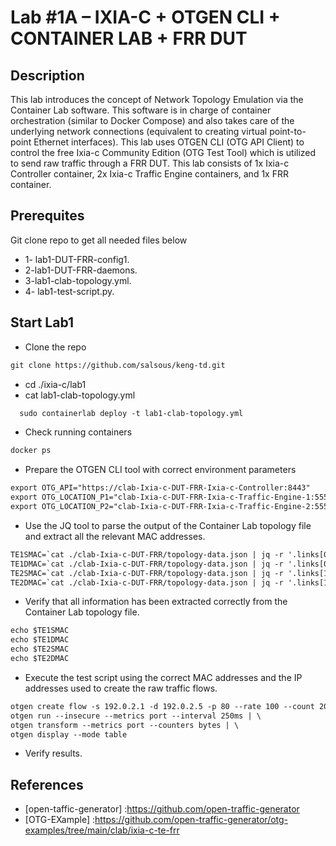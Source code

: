 
# Lab #1A – IXIA-C + OTGEN CLI + CONTAINER LAB + FRR DUT

## Description
This lab introduces the concept of Network Topology Emulation via the Container Lab software. This software is in charge of container orchestration (similar to Docker Compose) and also takes care of the underlying network connections (equivalent to creating virtual point-to-point Ethernet interfaces).
This lab uses OTGEN CLI (OTG API Client) to control the free Ixia-c Community Edition (OTG Test Tool) which is utilized to send raw traffic through a FRR DUT. This lab consists of 1x Ixia-c Controller container, 2x Ixia-c Traffic Engine containers, and 1x FRR container.


## Prerequites 
Git clone repo to get all needed files below
- 1- lab1-DUT-FRR-config1.
- 2-lab1-DUT-FRR-daemons.
- 3-lab1-clab-topology.yml.
- 4- lab1-test-script.py.

## Start Lab1
- Clone the repo
```html
git clone https://github.com/salsous/keng-td.git
``` 
- cd ./ixia-c/lab1
- cat lab1-clab-topology.yml

```html
  sudo containerlab deploy -t lab1-clab-topology.yml 
```

- Check running containers
```html
docker ps
```
- Prepare the OTGEN CLI tool with correct environment parameters
```html
export OTG_API="https://clab-Ixia-c-DUT-FRR-Ixia-c-Controller:8443"
export OTG_LOCATION_P1="clab-Ixia-c-DUT-FRR-Ixia-c-Traffic-Engine-1:5551"
export OTG_LOCATION_P2="clab-Ixia-c-DUT-FRR-Ixia-c-Traffic-Engine-2:5552"
``` 
- Use the JQ tool to parse the output of the Container Lab topology file and extract all the relevant MAC addresses.
```html
TE1SMAC=`cat ./clab-Ixia-c-DUT-FRR/topology-data.json | jq -r '.links[0]["a"].mac'`
TE1DMAC=`cat ./clab-Ixia-c-DUT-FRR/topology-data.json | jq -r '.links[0]["z"].mac'`
TE2SMAC=`cat ./clab-Ixia-c-DUT-FRR/topology-data.json | jq -r '.links[1]["a"].mac'`
TE2DMAC=`cat ./clab-Ixia-c-DUT-FRR/topology-data.json | jq -r '.links[1]["z"].mac'`
``` 
- Verify that all information has been extracted correctly from the Container Lab topology file.
```html
echo $TE1SMAC
echo $TE1DMAC
echo $TE2SMAC
echo $TE2DMAC
``` 
- Execute the test script using the correct MAC addresses and the IP addresses used to create the raw traffic flows.
```html
otgen create flow -s 192.0.2.1 -d 192.0.2.5 -p 80 --rate 100 --count 2000 --size 512 --smac $TE1SMAC --dmac $TE1DMAC | \
otgen run --insecure --metrics port --interval 250ms | \
otgen transform --metrics port --counters bytes | \
otgen display --mode table
``` 
- Verify results.
## References
- [open-taffic-generator] :https://github.com/open-traffic-generator
- [OTG-EXample] :https://github.com/open-traffic-generator/otg-examples/tree/main/clab/ixia-c-te-frr
